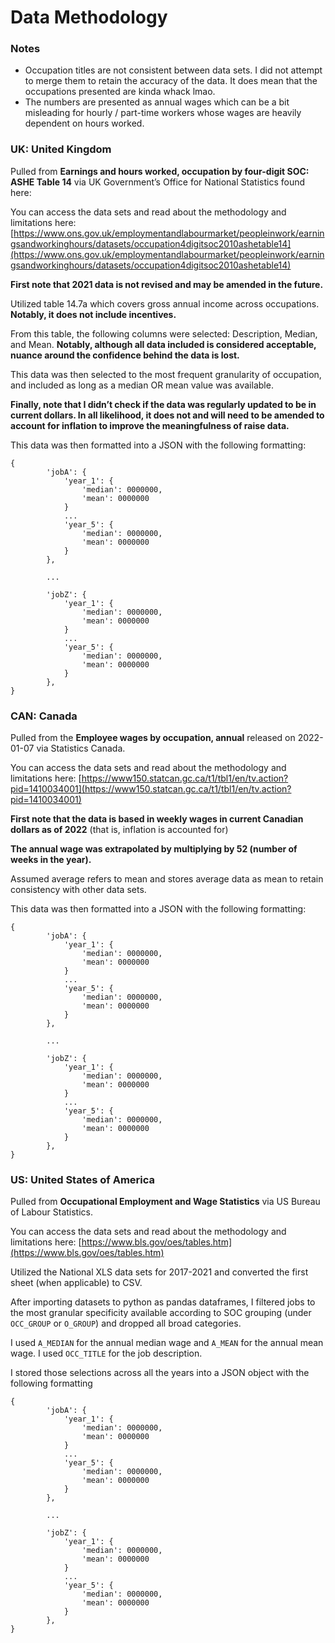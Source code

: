 # Data Methodology

### Notes

- Occupation titles are not consistent between data sets. I did not attempt to merge them to retain the accuracy of the data. It does mean that the occupations presented are kinda whack lmao.
- The numbers are presented as annual wages which can be a bit misleading for hourly / part-time workers whose wages are heavily dependent on hours worked.

### UK: United Kingdom

Pulled from **Earnings and hours worked, occupation by four-digit SOC: ASHE Table 14** via UK Government’s Office for National Statistics found here: 

You can access the data sets and read about the methodology and limitations here: [https://www.ons.gov.uk/employmentandlabourmarket/peopleinwork/earningsandworkinghours/datasets/occupation4digitsoc2010ashetable14](https://www.ons.gov.uk/employmentandlabourmarket/peopleinwork/earningsandworkinghours/datasets/occupation4digitsoc2010ashetable14)

**First note that 2021 data is not revised and may be amended in the future.**

Utilized table 14.7a which covers gross annual income across occupations. **Notably, it does not include incentives.**

From this table, the following columns were selected: Description, Median, and Mean. **Notably, although all data included is considered acceptable, nuance around the confidence behind the data is lost.** 

This data was then selected to the most frequent granularity of occupation, and included as long as a median OR mean value was available.

**Finally, note that I didn’t check if the data was regularly updated to be in current dollars. In all likelihood, it does not and will need to be amended to account for inflation to improve the meaningfulness of raise data.**

This data was then formatted into a JSON with the following formatting:

```
{
        'jobA': {
            'year_1': {
                'median': 0000000,
                'mean': 0000000
            }
            ...
            'year_5': {
                'median': 0000000,
                'mean': 0000000
            }
        },
        
        ...
        
        'jobZ': {
            'year_1': {
                'median': 0000000,
                'mean': 0000000
            }
            ...
            'year_5': {
                'median': 0000000,
                'mean': 0000000
            }
        },
}
```

### CAN: Canada

Pulled from the **Employee wages by occupation, annual** released on 2022-01-07 via Statistics Canada.

You can access the data sets and read about the methodology and limitations here: [https://www150.statcan.gc.ca/t1/tbl1/en/tv.action?pid=1410034001](https://www150.statcan.gc.ca/t1/tbl1/en/tv.action?pid=1410034001)

**First note that the data is based in weekly wages in current Canadian dollars as of 2022** (that is, inflation is accounted for)

**The annual wage was extrapolated by multiplying by 52 (number of weeks in the year).** 

Assumed average refers to mean and stores average data as mean to retain consistency with other data sets. 

This data was then formatted into a JSON with the following formatting:

```
{
        'jobA': {
            'year_1': {
                'median': 0000000,
                'mean': 0000000
            }
            ...
            'year_5': {
                'median': 0000000,
                'mean': 0000000
            }
        },
        
        ...
        
        'jobZ': {
            'year_1': {
                'median': 0000000,
                'mean': 0000000
            }
            ...
            'year_5': {
                'median': 0000000,
                'mean': 0000000
            }
        },
}
```

### US: United States of America

Pulled from **Occupational Employment and Wage Statistics** via US Bureau of Labour Statistics.

You can access the data sets and read about the methodology and limitations here: [https://www.bls.gov/oes/tables.htm](https://www.bls.gov/oes/tables.htm)

Utilized the National XLS data sets for 2017-2021 and converted the first sheet (when applicable) to CSV. 

After importing datasets to python as pandas dataframes, I filtered jobs to the most granular specificity available according to SOC grouping (under `OCC_GROUP` or `O_GROUP`) and dropped all broad categories. 

I used `A_MEDIAN` for the annual median wage and `A_MEAN` for the annual mean wage. I used `OCC_TITLE` for the job description.

I stored those selections across all the years into a JSON object with the following formatting

```
{
        'jobA': {
            'year_1': {
                'median': 0000000,
                'mean': 0000000
            }
            ...
            'year_5': {
                'median': 0000000,
                'mean': 0000000
            }
        },
        
        ...
        
        'jobZ': {
            'year_1': {
                'median': 0000000,
                'mean': 0000000
            }
            ...
            'year_5': {
                'median': 0000000,
                'mean': 0000000
            }
        },
}
```
